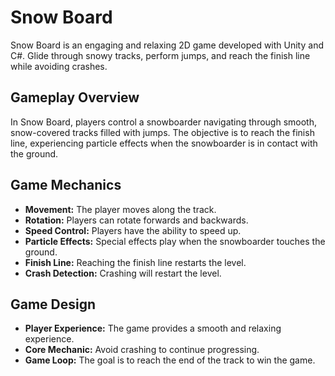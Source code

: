 

# Snow Board

Snow Board is an engaging and relaxing 2D game developed with Unity and C#. Glide through snowy tracks, perform jumps, and reach the finish line while avoiding crashes.

## Gameplay Overview

In Snow Board, players control a snowboarder navigating through smooth, snow-covered tracks filled with jumps. The objective is to reach the finish line, experiencing particle effects when the snowboarder is in contact with the ground.

## Game Mechanics

- **Movement:** The player moves along the track.
- **Rotation:** Players can rotate forwards and backwards.
- **Speed Control:** Players have the ability to speed up.
- **Particle Effects:** Special effects play when the snowboarder touches the ground.
- **Finish Line:** Reaching the finish line restarts the level.
- **Crash Detection:** Crashing will restart the level.

## Game Design

- **Player Experience:** The game provides a smooth and relaxing experience.
- **Core Mechanic:** Avoid crashing to continue progressing.
- **Game Loop:** The goal is to reach the end of the track to win the game.

